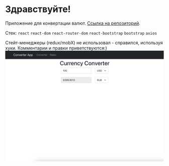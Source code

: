 # Здравствуйте!

Приложение для конвертации валют.
[Ссылка на репозиторий](https://github.com/petrishevalexander/currency-converter).

Стек:
`react`
`react-dom`
`react-router-dom`
`react-bootstrap`
`bootstrap`
`axios`

Стейт-менеджеры (redux/mobX) не использовал - справился, используя хуки.
Комментарии и правки приветствуются:)
![](https://github.com/petrishevalexander/currency-converter/blob/master/screenshots/01.png)
